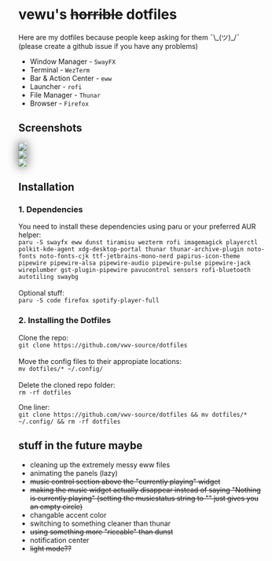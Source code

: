 # vewu's ~~horrible~~ dotfiles
Here are my dotfiles because people keep asking for them ¯\\\_(ツ)_/¯<br>(please create a github issue if you have any problems)

- Window Manager - `SwayFX`
- Terminal - `WezTerm`
- Bar & Action Center - `eww`
- Launcher - `rofi`
- File Manager - `Thunar`
- Browser - `Firefox`

## Screenshots

<img align="center" src="https://i.imgur.com/IpZ3TPB.png" style="box-shadow: 0px 0px 20px #505050">

<br>

<img align="center" src="https://i.imgur.com/r33VTqX.png" style="box-shadow: 0px 0px 20px #505050">

<br>

<img align="center" src="https://i.imgur.com/I1mrt7H.png" style="box-shadow: 0px 0px 20px #505050">

## Installation
### 1. Dependencies
You need to install these dependencies using paru or your preferred AUR helper:<br>
```paru -S swayfx eww dunst tiramisu wezterm rofi imagemagick playerctl polkit-kde-agent xdg-desktop-portal thunar thunar-archive-plugin noto-fonts noto-fonts-cjk ttf-jetbrains-mono-nerd papirus-icon-theme pipewire pipewire-alsa pipewire-audio pipewire-pulse pipewire-jack wireplumber gst-plugin-pipewire pavucontrol sensors rofi-bluetooth autotiling swaybg```
<br><br>
Optional stuff:
<br>
```paru -S code firefox spotify-player-full```
<br>
### 2. Installing the Dotfiles
Clone the repo:<br>
```git clone https://github.com/vwv-source/dotfiles```<br><br>
Move the config files to their appropiate locations:<br>
```mv dotfiles/* ~/.config/```
<br><br>
Delete the cloned repo folder:<br>
```rm -rf dotfiles```<br>

One liner:<br>
```git clone https://github.com/vwv-source/dotfiles && mv dotfiles/* ~/.config/ && rm -rf dotfiles```<br>

## stuff in the future maybe
- cleaning up the extremely messy eww files
- animating the panels (lazy)
- ~~music control section above the "currently playing" widget~~
- ~~making the music widget actually disappear instead of saying "Nothing is currently playing" (setting the musicstatus string to "" just gives you an empty circle)~~
- changable accent color
- switching to something cleaner than thunar
- ~~using something more "riceable" than dunst~~
- notification center
- ~~light mode??~~